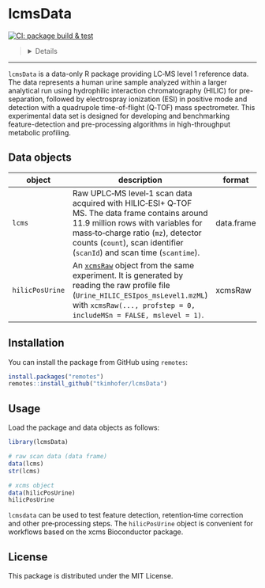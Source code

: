 # lcmsData

<!-- badges: start -->
[![CI: package build & test](https://github.com/tkimhofer/lcmsData/actions/workflows/r.yml/badge.svg)](https://github.com/tkimhofer/lcmsData/actions/workflows/r.yml)
<!-- badges: end -->

> <details>The badge above represents a continuous integration (CI) workflow that verifies the R data package builds and installs without issues on R versions 4.1.1, 4.2, and 4.3 across Linux, Windows, and macOS systems.</details>

---

`lcmsData` is a data-only R package providing LC‑MS level 1 reference data. The data represents a human urine sample analyzed within a larger analytical run using hydrophilic interaction chromatography (HILIC) for pre-separation, followed by electrospray ionization (ESI) in positive mode and detection with a quadrupole time-of-flight (Q‑TOF) mass spectrometer. This experimental data set is designed for developing and benchmarking feature-detection and pre-processing algorithms in high-throughput metabolic profiling.

## Data objects

| object         | description                                                                                                                                                                                              | format       |
|---------------|----------------------------------------------------------------------------------------------------------------------------------------------------------------------------------------------------------|-------------|
| `lcms`        | Raw UPLC‑MS level‑1 scan data acquired with HILIC‑ESI+ Q‑TOF MS.  The data frame contains around 11.9 million rows with variables for mass‑to‑charge ratio (`mz`), detector counts (`count`), scan identifier (`scanId`) and scan time (`scantime`). | data.frame  |
| `hilicPosUrine` | An [`xcmsRaw`](https://bioconductor.org/packages/xcms) object from the same experiment.  It is generated by reading the raw profile file (`Urine_HILIC_ESIpos_msLevel1.mzML`) with `xcmsRaw(..., profstep = 0, includeMSn = FALSE, mslevel = 1)`. | xcmsRaw     |

## Installation

You can install the package from GitHub using `remotes`:

```r
install.packages("remotes")
remotes::install_github("tkimhofer/lcmsData")
```

## Usage
Load the package and data objects as follows:
``` r
library(lcmsData)

# raw scan data (data frame)
data(lcms)
str(lcms)

# xcms object
data(hilicPosUrine)
hilicPosUrine
```
`lcmsdata` can be used to test feature detection, retention‑time correction and other pre‑processing steps. The `hilicPosUrine` object is convenient for workflows based on the xcms Bioconductor package.

## License
This package is distributed under the MIT License.
